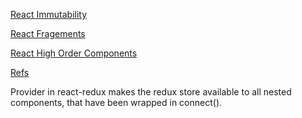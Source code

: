 [React Immutability](https://reactjs.org/tutorial/tutorial.html#why-immutability-is-important)

[React Fragements](https://reactjs.org/docs/fragments.html)

[React High Order Components](https://reactjs.org/docs/fragments.html)

[Refs](https://hackernoon.com/refs-in-react-all-you-need-to-know-fb9c9e2aeb81)

Provider in react-redux makes the redux store available to all nested components, that have been wrapped in connect().